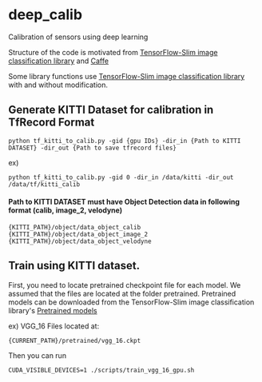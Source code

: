 # deep_calib
Calibration of sensors using deep learning

Structure of the code is motivated from [TensorFlow-Slim image classification library](https://github.com/tensorflow/models/tree/master/slim) and [Caffe](http://caffe.berkeleyvision.org/)

Some library functions use [TensorFlow-Slim image classification library](https://github.com/tensorflow/models/tree/master/slim) with and without modification.

## Generate KITTI Dataset for calibration in TfRecord Format
```
python tf_kitti_to_calib.py -gid {gpu IDs} -dir_in {Path to KITTI DATASET} -dir_out {Path to save tfrecord files}
```
ex)
```
python tf_kitti_to_calib.py -gid 0 -dir_in /data/kitti -dir_out /data/tf/kitti_calib
```
#### Path to KITTI DATASET must have Object Detection data in following format (calib, image_2, velodyne)
```
{KITTI_PATH}/object/data_object_calib
{KITTI_PATH}/object/data_object_image_2
{KITTI_PATH}/object/data_object_velodyne
```
## Train using KITTI dataset.
First, you need to locate pretrained checkpoint file for each model.
We assumed that the files are located at the folder pretrained.
Pretrained models can be downloaded from the TensorFlow-Slim image classification library's [Pretrained models](https://github.com/tensorflow/models/tree/master/slim#Pretrained)

ex) VGG_16
Files located at:
```
{CURRENT_PATH}/pretrained/vgg_16.ckpt
```
Then you can run
```
CUDA_VISIBLE_DEVICES=1 ./scripts/train_vgg_16_gpu.sh
```
